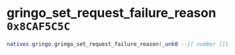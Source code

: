 # gringo_set_request_failure_reason `0x8CAF5C5C`

```lua
natives.gringo.gringo_set_request_failure_reason(_unk0 --[[ number ]])
```